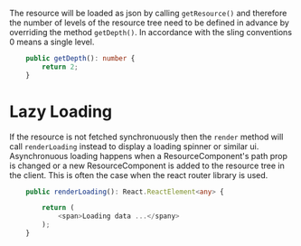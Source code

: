 The resource will be loaded as json by calling `getResource()` and therefore the number of levels of the resource tree need to be defined
 in
advance by
overriding the method `getDepth()`. In accordance with the sling conventions 0 means a single level.

 ````typescript jsx
     public getDepth(): number {
         return 2;
     }
  ````

# Lazy Loading

If the resource is not fetched synchronuously then the `render` method will call `renderLoading` instead to display a loading spinner or
similar ui.
Asynchronuous loading happens when a ResourceComponent's path prop is changed or a new ResourceComponent
is added to the resource tree in the client. This is often the case when the react router library is used.

````typescript jsx
    public renderLoading(): React.ReactElement<any> {

        return (
            <span>Loading data ...</spany>
        );
    }
 ````

